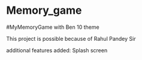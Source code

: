 # Memory_game
#MyMemoryGame with Ben 10 theme

This project is possible because of Rahul Pandey Sir

additional features added: 
Splash screen
